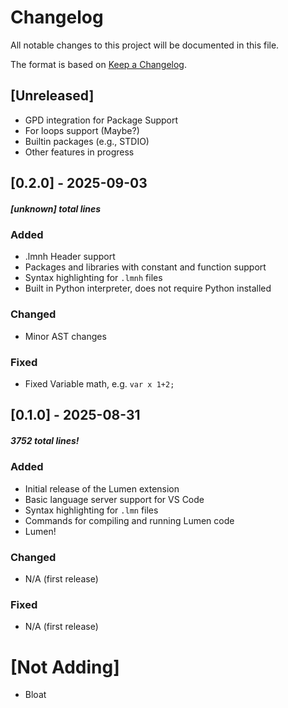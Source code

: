 # Changelog

All notable changes to this project will be documented in this file.

The format is based on [Keep a Changelog](https://keepachangelog.com/en/1.0.0/).

## [Unreleased]
- GPD integration for Package Support
- For loops support (Maybe?)
- Builtin packages (e.g., STDIO)
- Other features in progress

## [0.2.0] - 2025-09-03
##### *[unknown] total lines*
### Added
- .lmnh Header support
- Packages and libraries with constant and function support
- Syntax highlighting for `.lmnh` files
- Built in Python interpreter, does not require Python installed

### Changed
- Minor AST changes

### Fixed
- Fixed Variable math, e.g. `var x 1+2;`

## [0.1.0] - 2025-08-31
##### *3752 total lines!*
### Added
- Initial release of the Lumen extension
- Basic language server support for VS Code
- Syntax highlighting for `.lmn` files
- Commands for compiling and running Lumen code
- Lumen!

### Changed
- N/A (first release)

### Fixed
- N/A (first release)


# [Not Adding]
- Bloat
